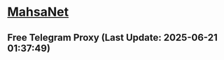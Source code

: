 
# [MahsaNet](https://t.me/mahsa_net)
## Free Telegram Proxy (Last Update: 2025-06-21 01:37:49)

    